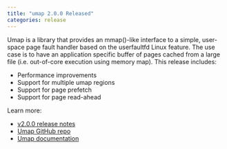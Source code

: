 ```yaml
---
title: "umap 2.0.0 Released"
categories: release
---
```


Umap is a library that provides an mmap()-like interface to a simple, user- space page fault handler based on the userfaultfd Linux feature. The use case is to have an application specific buffer of pages cached from a large file (i.e. out-of-core execution using memory map). This release includes:
- Performance improvements
- Support for multiple umap regions
- Support for page prefetch
- Support for page read-ahead

Learn more:
- [v2.0.0 release notes](https://github.com/LLNL/umap/releases/tag/v2.0.0)
- [Umap GitHub repo](https://github.com/LLNL/umap)
- [Umap documentation](https://llnl-umap.readthedocs.io/en/develop/)
